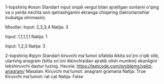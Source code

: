 1-topshiriq
#oson
Standart input orqali vergul bilan ajratilgan sonlarni o'qing va u yerda nechta son qatnashganini ekranga chiqaring (takrorlanishlar inobatga olinmasin). 

Misollar:
Input: 2,3,3,4
Natija: 3

Input: 1,1,1,1,1
Natija: 1

Input: 1,2,3
Natija: 3

2-topshiriq
#qiyin
Standart kiruvchi ma'lumot sifatida ikkita so'zni o'qib olib, ularning anagram (bitta so'zni ikkinchisidan ajratib olish mumkin) ekanligini tekshiruvchi dastur tuzing. Havola: https://leetcode.com/problems/valid-anagram/
Masalan: 
Kiruvchi ma'lumot: anagram gramana
Natija: True
Kiruvchi ma'lumot: rat cat
Natija: False
